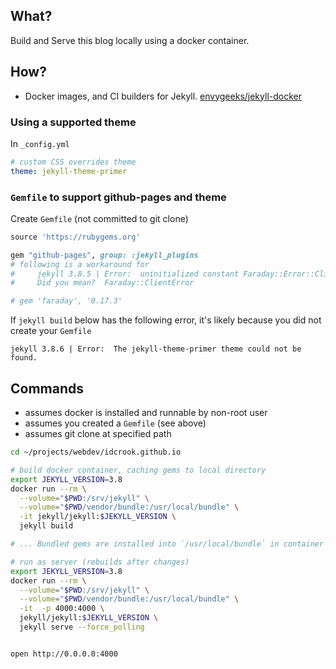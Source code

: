 What?
-----

Build and Serve this blog locally using a docker container.

How?
----

-	Docker images, and CI builders for Jekyll. [envygeeks/jekyll-docker](https://github.com/envygeeks/jekyll-docker)

### Using a supported theme

In `_config.yml`

```yaml
# custom CSS overrides theme
theme: jekyll-theme-primer
```


### `Gemfile` to support github-pages and theme

Create `Gemfile` (not committed to git clone)

```ruby
source 'https://rubygems.org'

gem "github-pages", group: :jekyll_plugins
# following is a workaround for
#     jekyll 3.8.5 | Error:  uninitialized constant Faraday::Error::ClientError
#     Did you mean?  Faraday::ClientError

# gem 'faraday', '0.17.3'
```

If `jekyll build` below has the following error, it's likely because you did not create your `Gemfile`

    jekyll 3.8.6 | Error:  The jekyll-theme-primer theme could not be found.


## Commands

- assumes docker is installed and runnable by non-root user
- assumes you created a `Gemfile` (see above)
- assumes git clone at specified path

```bash
cd ~/projects/webdev/idcrook.github.io

# build docker container, caching gems to local directory
export JEKYLL_VERSION=3.8
docker run --rm \
  --volume="$PWD:/srv/jekyll" \
  --volume="$PWD/vendor/bundle:/usr/local/bundle" \
  -it jekyll/jekyll:$JEKYLL_VERSION \
  jekyll build

# ... Bundled gems are installed into `/usr/local/bundle` in container

# run as server (rebuilds after changes)
export JEKYLL_VERSION=3.8
docker run --rm \
  --volume="$PWD:/srv/jekyll" \
  --volume="$PWD/vendor/bundle:/usr/local/bundle" \
  -it  -p 4000:4000 \
  jekyll/jekyll:$JEKYLL_VERSION \
  jekyll serve --force_polling


open http://0.0.0.0:4000
```
